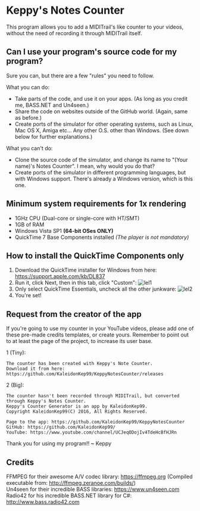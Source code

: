 # Keppy's Notes Counter
This program allows you to add a MIDITrail's like counter to your videos, without the need of recording it through MIDITrail itself.

## Can I use your program's source code for my program?
Sure you can, but there are a few "rules" you need to follow.

What you can do:
- Take parts of the code, and use it on your apps. (As long as you credit me, BASS.NET and Un4seen.)
- Share the code on websites outside of the GitHub world. (Again, same as before.)
- Create ports of the simulator for other operating systems, such as Linux, Mac OS X, Amiga etc... Any other O.S. other than Windows. (See down below for further explanations.)

What you can't do:
- Clone the source code of the simulator, and change its name to "(Your name)'s Notes Counter". I mean, why would you do that?
- Create ports of the simulator in different programming languages, but with Windows support. There's already a Windows version, which is this one.

## Minimum system requirements for 1x rendering
- 1GHz CPU (Dual-core or single-core with HT/SMT)
- 1GB of RAM
- Windows Vista SP1 **(64-bit OSes ONLY)**
- QuickTime 7 Base Components installed *(The player is not mandatory)*

## How to install the QuickTime Components only
1. Download the QuickTime installer for Windows from here: https://support.apple.com/kb/DL837
2. Run it, click Next, then in this tab, click "Custom":
![lel1](https://i0.wp.com/www.pro-tools-pc.com/wp-content/uploads/2016/04/Quicktime-Install-1.png)
3. Only select QuickTime Essentials, uncheck all the other junkware:
![lel2](https://i0.wp.com/www.pro-tools-pc.com/wp-content/uploads/2016/04/Quicktime-Install-2.png)
4. You're set!

## Request from the creator of the app
If you're going to use my counter in your YouTube videos, please add one of these pre-made credits templates, or create yours.
Remember to point out to at least the page of the project, to increase its user base.

1 (Tiny):
```
The counter has been created with Keppy's Note Counter.
Download it from here: https://github.com/KaleidonKep99/KeppyNotesCounter/releases
```

2 (Big):
```
The counter hasn't been recorded through MIDITrail, but converted through Keppy's Notes Counter.
Keppy's Counter Generator is an app by KaleidonKep99.
Copyright KaleidonKep99(C) 2016, All Rights Reserved.

Page to the app: https://github.com/KaleidonKep99/KeppyNotesCounter
GitHub: https://github.com/KaleidonKep99/
YouTube: https://www.youtube.com/channel/UCJeqODojIv4TdeHcBfHJRn
```

Thank you for using my program!!
~ Keppy

## Credits
FFMPEG for their awesome A/V codec library: https://ffmpeg.org (Compiled executable from: http://ffmpeg.zeranoe.com/builds/)<br />
Un4seen for their incredible BASS libraries: https://www.un4seen.com<br />
Radio42 for his incredible BASS.NET library for C#: http://www.bass.radio42.com
